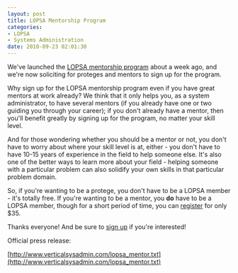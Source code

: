 ```yaml
---
layout: post
title: LOPSA Mentorship Program
categories:
- LOPSA
- Systems Administration
date: 2010-09-23 02:01:30
---
```


We've launched the [LOPSA mentorship program][1] about a week ago, and we're
now soliciting for proteges and mentors to sign up for the program.

Why sign up for the LOPSA mentorship program even if you have great mentors
at work already?  We think that it only helps you, as a system administrator,
to have several mentors (if you already have one or two guiding you through
your career); if you don't already have a mentor, then you'll benefit greatly
by signing up for the program, no matter your skill level.

And for those wondering whether you should be a mentor or not, you don't
have to worry about where your skill level is at, either - you don't have to
have 10-15 years of experience in the field to help someone else.  It's also
one of the better ways to learn more about your field - helping someone with
a particular problem can also solidify your own skills in that particular
problem domain.

So, if you're wanting to be a protege, you don't have to be a LOPSA member -
it's totally free.  If you're wanting to be a mentor, you **do** have to be
a LOPSA member, though for a short period of time, you can [register][2] for
only $35.

Thanks everyone!  And be sure to [sign up][1] if you're interested!

Official press release:

[http://www.verticalsysadmin.com/lopsa_mentor.txt](http://www.verticalsysadmin.com/lopsa_mentor.txt)

[1]: http://lospa.org/mentor
[2]: http://lopsa.org/register
